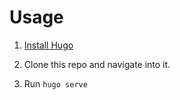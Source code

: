 # Usage

1) [Install Hugo](https://gohugo.io/getting-started/installing/)

2) Clone this repo and navigate into it.

3) Run `hugo serve`
